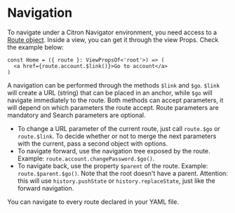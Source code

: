 #  Navigation
To navigate under a Citron Navigator environment, you need access to a [Route object](docs/route-object.md). Inside a view, you can get it
through the view Props. Check the example below:

```tsx
const Home = ({ route }: ViewPropsOf<'root'>) => (
  <a href={route.account.$link()}>Go to account</a>
)
```

A navigation can be performed through the methods `$link` and `$go`. `$link` will create a URL (string) that can be placed in an anchor,
while `$go` will navigate immediately to the route. Both methods can accept parameters, it will depend on which parameters the route accept.
Route parameters are mandatory and Search parameters are optional.

- To change a URL parameter of the current route, just call `route.$go` or `route.$link`. To decide whether or not to merge the next
parameters with the current, pass a second object with options.
- To navigate forward, use the navigation tree exposed by the route. Example: `route.account.changePassword.$go()`.
- To navigate back, use the property `$parent` of the route. Example: `route.$parent.$go()`. Note that the root doesn't have a parent.
Attention: this will use `history.pushState` or `history.replaceState`, just like the forward navigation.

You can navigate to every route declared in your YAML file.
